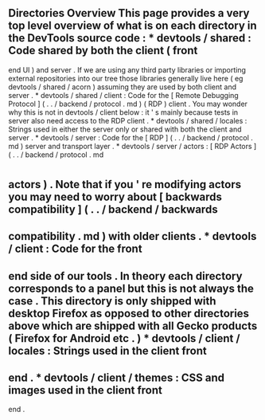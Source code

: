 #
Directories
Overview
This
page
provides
a
very
top
level
overview
of
what
is
on
each
directory
in
the
DevTools
source
code
:
*
devtools
/
shared
:
Code
shared
by
both
the
client
(
front
-
end
UI
)
and
server
.
If
we
are
using
any
third
party
libraries
or
importing
external
repositories
into
our
tree
those
libraries
generally
live
here
(
eg
devtools
/
shared
/
acorn
)
assuming
they
are
used
by
both
client
and
server
.
*
devtools
/
shared
/
client
:
Code
for
the
[
Remote
Debugging
Protocol
]
(
.
.
/
backend
/
protocol
.
md
)
(
RDP
)
client
.
You
may
wonder
why
this
is
not
in
devtools
/
client
below
:
it
'
s
mainly
because
tests
in
server
also
need
access
to
the
RDP
client
.
*
devtools
/
shared
/
locales
:
Strings
used
in
either
the
server
only
or
shared
with
both
the
client
and
server
.
*
devtools
/
server
:
Code
for
the
[
RDP
]
(
.
.
/
backend
/
protocol
.
md
)
server
and
transport
layer
.
*
devtools
/
server
/
actors
:
[
RDP
Actors
]
(
.
.
/
backend
/
protocol
.
md
#
actors
)
.
Note
that
if
you
'
re
modifying
actors
you
may
need
to
worry
about
[
backwards
compatibility
]
(
.
.
/
backend
/
backwards
-
compatibility
.
md
)
with
older
clients
.
*
devtools
/
client
:
Code
for
the
front
-
end
side
of
our
tools
.
In
theory
each
directory
corresponds
to
a
panel
but
this
is
not
always
the
case
.
This
directory
is
only
shipped
with
desktop
Firefox
as
opposed
to
other
directories
above
which
are
shipped
with
all
Gecko
products
(
Firefox
for
Android
etc
.
)
*
devtools
/
client
/
locales
:
Strings
used
in
the
client
front
-
end
.
*
devtools
/
client
/
themes
:
CSS
and
images
used
in
the
client
front
-
end
.
